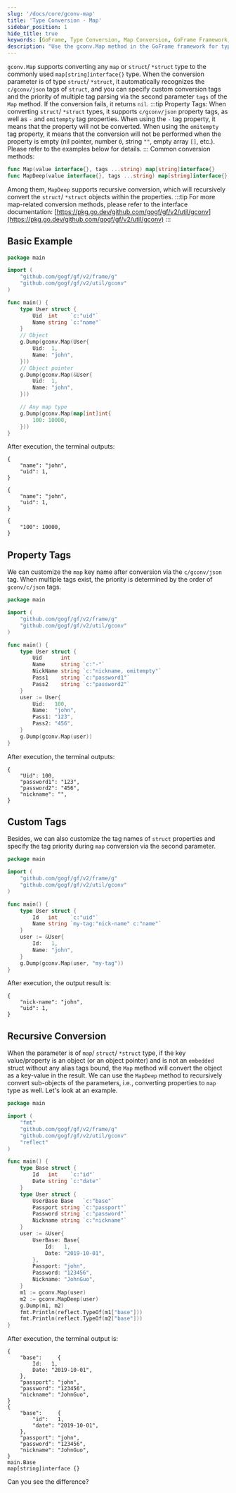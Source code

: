 ```yaml
---
slug: '/docs/core/gconv-map'
title: 'Type Conversion - Map'
sidebar_position: 1
hide_title: true
keywords: [GoFrame, Type Conversion, Map Conversion, GoFrame Framework, Property Tags, Recursive Conversion, Custom Tags, MapDeep, struct Conversion, gconv]
description: "Use the gconv.Map method in the GoFrame framework for type conversion, including converting any map or struct/*struct type to a map[string]interface{} type. It supports property tags and custom tags, and can achieve recursive conversion through the MapDeep method to parse out the detailed structure of nested objects, suitable for multi-layer data processing."
---
```


`gconv.Map` supports converting any `map` or `struct`/ `*struct` type to the commonly used `map[string]interface{}` type. When the conversion parameter is of type `struct`/ `*struct`, it automatically recognizes the `c/gconv/json` tags of `struct`, and you can specify custom conversion tags and the priority of multiple tag parsing via the second parameter `tags` of the `Map` method. If the conversion fails, it returns `nil`.
:::tip
Property Tags: When converting `struct`/ `*struct` types, it supports `c/gconv/json` property tags, as well as `-` and `omitempty` tag properties. When using the `-` tag property, it means that the property will not be converted. When using the `omitempty` tag property, it means that the conversion will not be performed when the property is empty (nil pointer, number `0`, string `""`, empty array `[]`, etc.). Please refer to the examples below for details.
:::
Common conversion methods:

```go
func Map(value interface{}, tags ...string) map[string]interface{}
func MapDeep(value interface{}, tags ...string) map[string]interface{}
```

Among them, `MapDeep` supports recursive conversion, which will recursively convert the `struct`/ `*struct` objects within the properties.
:::tip
For more map-related conversion methods, please refer to the interface documentation: [https://pkg.go.dev/github.com/gogf/gf/v2/util/gconv](https://pkg.go.dev/github.com/gogf/gf/v2/util/gconv)
:::
## Basic Example

```go
package main

import (
    "github.com/gogf/gf/v2/frame/g"
    "github.com/gogf/gf/v2/util/gconv"
)

func main() {
    type User struct {
        Uid  int    `c:"uid"`
        Name string `c:"name"`
    }
    // Object
    g.Dump(gconv.Map(User{
        Uid:  1,
        Name: "john",
    }))
    // Object pointer
    g.Dump(gconv.Map(&User{
        Uid:  1,
        Name: "john",
    }))

    // Any map type
    g.Dump(gconv.Map(map[int]int{
        100: 10000,
    }))
}
```

After execution, the terminal outputs:

```
{
    "name": "john",
    "uid": 1,
}

{
    "name": "john",
    "uid": 1,
}

{
    "100": 10000,
}
```

## Property Tags

We can customize the `map` key name after conversion via the `c/gconv/json` tag. When multiple tags exist, the priority is determined by the order of `gconv/c/json` tags.

```go
package main

import (
    "github.com/gogf/gf/v2/frame/g"
    "github.com/gogf/gf/v2/util/gconv"
)

func main() {
    type User struct {
        Uid      int
        Name     string `c:"-"`
        NickName string `c:"nickname, omitempty"`
        Pass1    string `c:"password1"`
        Pass2    string `c:"password2"`
    }
    user := User{
        Uid:   100,
        Name:  "john",
        Pass1: "123",
        Pass2: "456",
    }
    g.Dump(gconv.Map(user))
}
```

After execution, the terminal outputs:

```
{
    "Uid": 100,
    "password1": "123",
    "password2": "456",
    "nickname": "",
}
```

## Custom Tags

Besides, we can also customize the tag names of `struct` properties and specify the tag priority during `map` conversion via the second parameter.

```go
package main

import (
    "github.com/gogf/gf/v2/frame/g"
    "github.com/gogf/gf/v2/util/gconv"
)

func main() {
    type User struct {
        Id   int    `c:"uid"`
        Name string `my-tag:"nick-name" c:"name"`
    }
    user := &User{
        Id:   1,
        Name: "john",
    }
    g.Dump(gconv.Map(user, "my-tag"))
}
```

After execution, the output result is:

```
{
    "nick-name": "john",
    "uid": 1,
}
```

## Recursive Conversion

When the parameter is of `map`/ `struct`/ `*struct` type, if the key value/property is an object (or an object pointer) and is not an `embedded` struct without any alias tags bound, the `Map` method will convert the object as a key-value in the result. We can use the `MapDeep` method to recursively convert sub-objects of the parameters, i.e., converting properties to `map` type as well. Let's look at an example.

```go
package main

import (
    "fmt"
    "github.com/gogf/gf/v2/frame/g"
    "github.com/gogf/gf/v2/util/gconv"
    "reflect"
)

func main() {
    type Base struct {
        Id   int    `c:"id"`
        Date string `c:"date"`
    }
    type User struct {
        UserBase Base   `c:"base"`
        Passport string `c:"passport"`
        Password string `c:"password"`
        Nickname string `c:"nickname"`
    }
    user := &User{
        UserBase: Base{
            Id:   1,
            Date: "2019-10-01",
        },
        Passport: "john",
        Password: "123456",
        Nickname: "JohnGuo",
    }
    m1 := gconv.Map(user)
    m2 := gconv.MapDeep(user)
    g.Dump(m1, m2)
    fmt.Println(reflect.TypeOf(m1["base"]))
    fmt.Println(reflect.TypeOf(m2["base"]))
}
```

After execution, the terminal output is:

```
{
    "base":     {
        Id:   1,
        Date: "2019-10-01",
    },
    "passport": "john",
    "password": "123456",
    "nickname": "JohnGuo",
}
{
    "base":     {
        "id":   1,
        "date": "2019-10-01",
    },
    "passport": "john",
    "password": "123456",
    "nickname": "JohnGuo",
}
main.Base
map[string]interface {}
```

Can you see the difference?